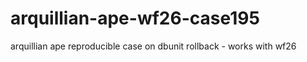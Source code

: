# arquillian-ape-wf26-case195
arquillian ape reproducible case on dbunit rollback - works with wf26
